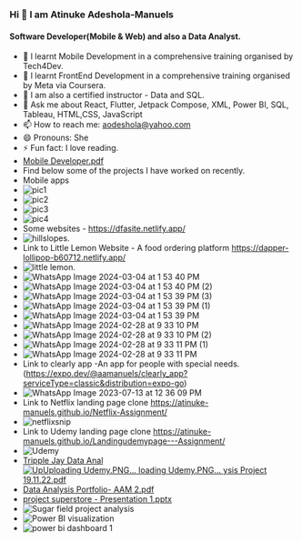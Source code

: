 ###                              Hi 👋 I am Atinuke Adeshola-Manuels
####                           Software Developer(Mobile & Web) and also a Data Analyst.


<!-- **Atinuke-Manuels/Atinuke-Manuels** is a ✨ _special_ ✨ repository because its `README.md` (this file) appears on your GitHub profile.

Here are some ideas to get you started: -->

- 🔭 I learnt Mobile Development in a comprehensive training organised by Tech4Dev.
- 🔭 I learnt FrontEnd Development in a comprehensive training organised by Meta via Coursera.
- 🔭 I am also a certified instructor - Data and SQL.
- 💬 Ask me about React, Flutter, Jetpack Compose, XML, Power BI, SQL, Tableau, HTML,CSS, JavaScript
- 📫 How to reach me: aodeshola@yahoo.com     
- 😄 Pronouns: She
- ⚡ Fun fact: I love reading.
- [Mobile Developer.pdf](https://github.com/Atinuke-Manuels/Atinuke-Manuels/files/14439645/Mobile.Developer.pdf)
- Find below some of the projects I have worked on recently.
- Mobile apps
- ![pic1](https://github.com/Atinuke-Manuels/Atinuke-Manuels/assets/114990557/0c3b0fca-177f-44db-ba89-d07d5fd524ad)
- ![pic2](https://github.com/Atinuke-Manuels/Atinuke-Manuels/assets/114990557/999534ab-2c28-4618-9ac9-55d46a30078b)
- ![pic3](https://github.com/Atinuke-Manuels/Atinuke-Manuels/assets/114990557/340e0b15-56ec-4200-b2eb-1484951ded7d)
- ![pic4](https://github.com/Atinuke-Manuels/Atinuke-Manuels/assets/114990557/18fd0822-739f-490e-8cdf-ec52c49eab43)
- Some websites - https://dfasite.netlify.app/
- ![hillslopes](https://github.com/Atinuke-Manuels/Atinuke-Manuels/assets/114990557/b58743af-5610-4905-8117-0413eff7a470).
- Link to Little Lemon Website - A food ordering platform https://dapper-lollipop-b60712.netlify.app/
- ![little lemon](https://github.com/Atinuke-Manuels/Atinuke-Manuels/assets/114990557/d6456ccc-032c-4850-a575-83c6e98775be).
- ![WhatsApp Image 2024-03-04 at 1 53 40 PM](https://github.com/Atinuke-Manuels/Atinuke-Manuels/assets/114990557/9bef99eb-ca35-461c-9665-289171a8b9b5)
- ![WhatsApp Image 2024-03-04 at 1 53 40 PM (2)](https://github.com/Atinuke-Manuels/Atinuke-Manuels/assets/114990557/71f7c8b6-e64b-4bf3-b4c5-7be2151bd5bf)
- ![WhatsApp Image 2024-03-04 at 1 53 39 PM (3)](https://github.com/Atinuke-Manuels/Atinuke-Manuels/assets/114990557/d56f5106-64f1-4bc3-abf4-92ea557cf12d)
- ![WhatsApp Image 2024-03-04 at 1 53 39 PM (1)](https://github.com/Atinuke-Manuels/Atinuke-Manuels/assets/114990557/4092dcff-ea19-4778-aa17-347af2b3c819)
- ![WhatsApp Image 2024-03-04 at 1 53 39 PM](https://github.com/Atinuke-Manuels/Atinuke-Manuels/assets/114990557/91311384-ec94-414b-bc22-88f69eb14935)
- ![WhatsApp Image 2024-02-28 at 9 33 10 PM](https://github.com/Atinuke-Manuels/Atinuke-Manuels/assets/114990557/f9f2173c-4a98-416f-b539-2eab0e2d0073)
- ![WhatsApp Image 2024-02-28 at 9 33 10 PM (2)](https://github.com/Atinuke-Manuels/Atinuke-Manuels/assets/114990557/afaaf89e-9b15-487e-8b54-0b803d887035)
- ![WhatsApp Image 2024-02-28 at 9 33 11 PM (1)](https://github.com/Atinuke-Manuels/Atinuke-Manuels/assets/114990557/e3a1a981-b356-48d0-9d4a-7642bcce116e)
- ![WhatsApp Image 2024-02-28 at 9 33 11 PM](https://github.com/Atinuke-Manuels/Atinuke-Manuels/assets/114990557/527aba56-d849-4f57-966a-283b498a9984)
- Link to clearly app -An app for people with special needs. (https://expo.dev/@aamanuels/clearly_app?serviceType=classic&distribution=expo-go)
- ![WhatsApp Image 2023-07-13 at 12 36 09 PM](https://github.com/Atinuke-Manuels/Atinuke-Manuels/assets/114990557/bb32a27a-35a3-44a6-9974-c8ce71d44e4b)
- Link to Netflix landing page clone https://atinuke-manuels.github.io/Netflix-Assignment/
- ![netflixsnip](https://user-images.githubusercontent.com/114990557/236888943-eca6c7f5-35d9-46e0-83ab-8f491fd6a501.PNG)
- Link to Udemy landing page clone https://atinuke-manuels.github.io/Landingudemypage---Assignment/
- ![Udemy](https://user-images.githubusercontent.com/114990557/236889098-4f53612b-afe7-473c-b291-0056ab2212b9.PNG)
- [Tripple Jay Data Anal![Up![Uploading Udemy.PNG…]()
loading Udemy.PNG…]()
ysis Project 19.11.22.pdf](https://github.com/Atinuke-Manuels/Atinuke-Manuels/files/10048015/Tripple.Jay.Data.Analysis.Project.19.11.22.pdf)
- [Data Analysis Portfolio- AAM 2.pdf](https://github.com/Atinuke-Manuels/Atinuke-Manuels/files/9995084/Data.Analysis.Portfolio-.AAM.2.pdf)
- [project superstore - Presentation 1.pptx](https://github.com/Atinuke-Manuels/Atinuke-Manuels/files/9995090/project.superstore.-.Presentation.1.pptx)
- ![Sugar field project analysis](https://user-images.githubusercontent.com/114990557/202873589-ead4dc35-35bd-45d7-99fc-cd0631f154ff.PNG)
- ![Power BI visualization](https://user-images.githubusercontent.com/114990557/201477530-c56710cb-aac9-4fa0-8042-585d68ca5574.PNG)
- ![power bi dashboard 1](https://user-images.githubusercontent.com/114990557/201477552-d8b08570-8caa-4c5d-a560-2fe57c0ce4cd.PNG)





